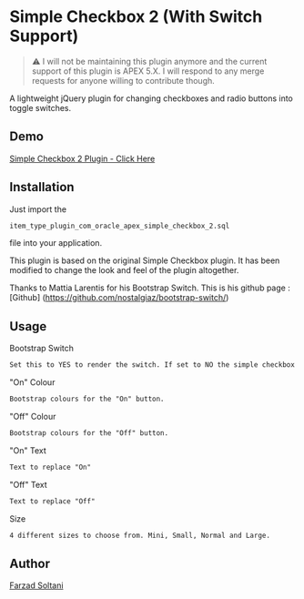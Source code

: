 # Simple Checkbox 2 (With Switch Support)

> ⚠ I will not be maintaining this plugin anymore and the current support of this plugin is APEX 5.X. I will respond to any merge requests for anyone willing to contribute though.

A lightweight jQuery plugin for changing checkboxes and radio buttons into toggle switches.

## Demo
[Simple Checkbox 2 Plugin - Click Here](https://apex.oracle.com/pls/apex/f?p=9468:2)

## Installation
Just import the 
```html
item_type_plugin_com_oracle_apex_simple_checkbox_2.sql
```
file into your application.

This plugin is based on the original Simple Checkbox plugin. It has been modified to change the look and feel of the plugin altogether.

Thanks to Mattia Larentis for his Bootstrap Switch. This is his github page : [Github] (https://github.com/nostalgiaz/bootstrap-switch/)


## Usage

Bootstrap Switch
```html
Set this to YES to render the switch. If set to NO the simple checkbox plugin is rendered.
```


"On" Colour
```html
Bootstrap colours for the "On" button.
```

"Off" Colour
```html
Bootstrap colours for the "Off" button.
```

"On" Text
```html
Text to replace "On"
```

"Off" Text
```html
Text to replace "Off"
```

Size
```html
4 different sizes to choose from. Mini, Small, Normal and Large.
```


## Author

[Farzad Soltani](https://github.com/farzadso)
